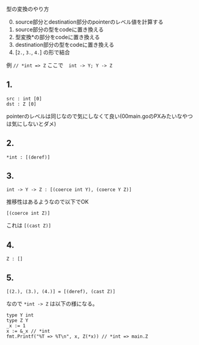 型の変換のやり方

0. source部分とdestination部分のpointerのレベル値を計算する
0. source部分の型をcodeに置き換える
0. 型変換*の部分をcodeに置き換える
0. destination部分の型をcodeに置き換える
0. [`2.`, `3.`, `4.`] の形で結合


例 `// *int => Z` ここで　`int -> Y; Y -> Z`

## 1.

```
src : int [0]
dst : Z [0]
```

pointerのレベルは同じなので気にしなくて良い(00main.goのPXみたいなやつは気にしないとダメ)

## 2.

```
*int : [(deref)]
```

## 3.

```
int -> Y -> Z : [(coerce int Y), (coerce Y Z)]
```
推移性はあるようなので以下でOK

```
[(coerce int Z)]
```

これは `[(cast Z)]`

## 4.

```
Z : []
```

## 5.

```
[(2.), (3.), (4.)] = [(deref), (cast Z)]
```

なので `*int -> Z` は以下の様になる。

```
type Y int
type Z Y
_x := 1
x := &_x // *int
fmt.Printf("%T => %T\n", x, Z(*x)) // *int => main.Z
```
